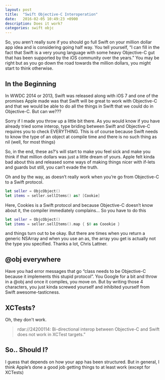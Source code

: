 ```yaml
---
layout: post
title:  "Swift Objective-C Interoperation"
date:   2016-02-05 10:49:23 +0900
description: Does it work?
categories: swift objc
---
```


So, you aren’t really sure if you should go full Swift on your million dollar app idea and is considering going half way. You tell yourself, “I can fill in the fact that Swift is a very young language with some heavy Objective-C gut that has been supported by the iOS community over the years.” You may be right but as you go down the road towards the million dollars, you might start to think otherwise.

## In the Beginning

In WWDC 2014 or 2013, Swift was released along with iOS 7 and one of the promises Apple made was that Swift will be great to work with Objective-C and that we would be able to do all the things in Swift that we could do in Objective-C. But can we???


Sorry if I made you throw up a little bit there. As you would know if you have already tried some interop, type briding between Swift and Objective-C requires you to check EVERYTHING. This is of course because Swift needs to know the type of an object at compile time and there is no such thing as nil (well, for most things)

So, in the end, these as?‘s will start to make you feel sick and make you think if that million dollars was just a little dream of yours. Apple felt kinda bad about this and released some ways of making things nicer with if-lets and guards but still, you can’t evade the truth.

Oh and by the way, as doesn’t really work when you’re go from Objective-C to a Swift protocol.

```swift
let seller = ObjcObject()
let items = seller.sellItems() as? [Cookie]
```

Here, Cookies is a Swift protocol and because Objective-C doesn’t know about it, the compiler immediately complains… So you have to do this

```swift
let seller = ObjcObject()
let items = seller.sellItems().map { $0 as Coookie }
```

and things turn out to be okay. But there are times when you return a generic NSArray and when you use an as, the array you get is actually not the type you specified. Thanks a lot, Chris Lattner.

## @obj everywhere

Have you had error messages that go “class needs to be Objective-C because it implements this stupid protocol”. You Google for a bit and throw in a @obj and once it compiles, you move on. But by writing those 4 characters, you just kinda screwed yourself and inhibited yourself from Swift awesome-tasticness.

## XCTests?

Oh, they don't work.

> rdar://24200114: Bi-directional interop between Objective-C and Swift does not work in XCTest targets.”

## So.. Should I?
I guess that depends on how your app has been structured. But in general, I think Apple’s done a good job getting things to at least work (except for XCTests)
